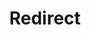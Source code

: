 ﻿---
layout: src/layouts/Redirect.astro
title: Redirect
redirect: https://yamldoc.liuyan.wang/docs/releases/guided-failures
pubDate:  2023-01-01
navSearch: false
navSitemap: false
navMenu: false
---
